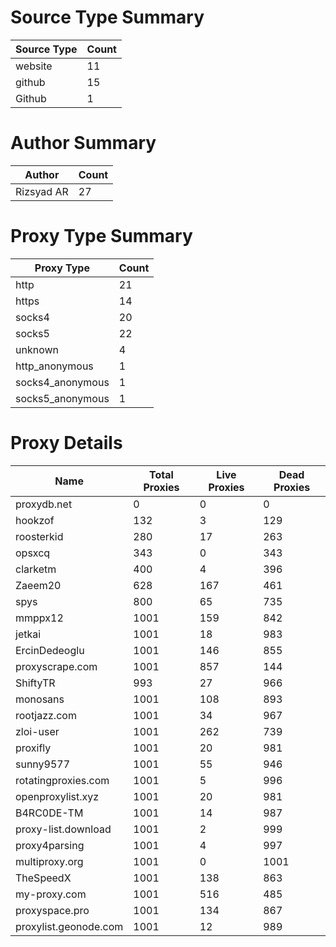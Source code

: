 # Source Type Summary

| Source Type | Count |
|-------------|-------|
| website | 11 |
| github | 15 |
| Github | 1 |


# Author Summary

| Author | Count |
|--------|-------|
| Rizsyad AR | 27 |


# Proxy Type Summary

| Proxy Type | Count |
|------------|-------|
| http | 21 |
| https | 14 |
| socks4 | 20 |
| socks5 | 22 |
| unknown | 4 |
| http_anonymous | 1 |
| socks4_anonymous | 1 |
| socks5_anonymous | 1 |


# Proxy Details

| Name | Total Proxies | Live Proxies | Dead Proxies |
|------|---------------|--------------|---------------|
| proxydb.net | 0 | 0 | 0 |
| hookzof | 132 | 3 | 129 |
| roosterkid | 280 | 17 | 263 |
| opsxcq | 343 | 0 | 343 |
| clarketm | 400 | 4 | 396 |
| Zaeem20 | 628 | 167 | 461 |
| spys | 800 | 65 | 735 |
| mmppx12 | 1001 | 159 | 842 |
| jetkai | 1001 | 18 | 983 |
| ErcinDedeoglu | 1001 | 146 | 855 |
| proxyscrape.com | 1001 | 857 | 144 |
| ShiftyTR | 993 | 27 | 966 |
| monosans | 1001 | 108 | 893 |
| rootjazz.com | 1001 | 34 | 967 |
| zloi-user | 1001 | 262 | 739 |
| proxifly | 1001 | 20 | 981 |
| sunny9577 | 1001 | 55 | 946 |
| rotatingproxies.com | 1001 | 5 | 996 |
| openproxylist.xyz | 1001 | 20 | 981 |
| B4RC0DE-TM | 1001 | 14 | 987 |
| proxy-list.download | 1001 | 2 | 999 |
| proxy4parsing | 1001 | 4 | 997 |
| multiproxy.org | 1001 | 0 | 1001 |
| TheSpeedX | 1001 | 138 | 863 |
| my-proxy.com | 1001 | 516 | 485 |
| proxyspace.pro | 1001 | 134 | 867 |
| proxylist.geonode.com | 1001 | 12 | 989 |
